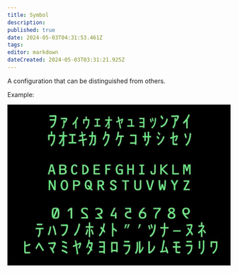 ```yaml
---
title: Symbol
description: 
published: true
date: 2024-05-03T04:31:53.461Z
tags: 
editor: markdown
dateCreated: 2024-05-03T03:31:21.925Z
---
```


A configuration that can be distinguished from others.

Example:

![](/symbols.png)